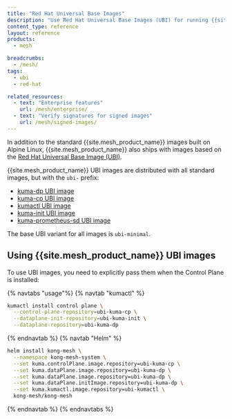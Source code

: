 ```yaml
---
title: "Red Hat Universal Base Images"
description: "Use Red Hat Universal Base Images (UBI) for running {{site.mesh_product_name}} components, available alongside standard Alpine-based images."
content_type: reference
layout: reference
products:
  - mesh

breadcrumbs:
  - /mesh/
tags:
  - ubi
  - red-hat

related_resources:
  - text: "Enterprise features"
    url: /mesh/enterprise/
  - text: "Verify signatures for signed images"
    url: /mesh/signed-images/
---
```


In addition to the standard {{site.mesh_product_name}} images built on Alpine Linux, {{site.mesh_product_name}} also ships with images based on the [Red Hat Universal Base Image (UBI)](https://developers.redhat.com/products/rhel/ubi).

{{site.mesh_product_name}} UBI images are distributed with all standard images, but with the `ubi-` prefix:

* [kuma-dp UBI image](https://hub.docker.com/r/kong/ubi-kuma-dp)
* [kuma-cp UBI image](https://hub.docker.com/r/kong/ubi-kuma-cp)
* [kumactl UBI image](https://hub.docker.com/r/kong/ubi-kumactl)
* [kuma-init UBI image](https://hub.docker.com/r/kong/ubi-kuma-init)
* [kuma-prometheus-sd UBI image](https://hub.docker.com/r/kong/ubi-kuma-prometheus-sd)

The base UBI variant for all images is `ubi-minimal`.

## Using {{site.mesh_product_name}} UBI images

To use UBI images, you need to explicitly pass them when the Control Plane is installed:

{% navtabs "usage"%}
{% navtab "kumactl" %}
```sh
kumactl install control plane \
  --control-plane-repository=ubi-kuma-cp \
  --dataplane-init-repository=ubi-kuma-init \
  --dataplane-repository=ubi-kuma-dp
```
{% endnavtab %}
{% navtab "Helm" %}
```sh
helm install kong-mesh \
  --namespace kong-mesh-system \
  --set kuma.controlPlane.image.repository=ubi-kuma-cp \
  --set kuma.dataPlane.image.repository=ubi-kuma-dp \
  --set kuma.dataPlane.image.repository=ubi-kuma-dp \
  --set kuma.dataPlane.initImage.repository=ubi-kuma-dp \
  --set kuma.kumactl.image.repository=ubi-kumactl \
  kong-mesh/kong-mesh
```
{% endnavtab %}
{% endnavtabs %}